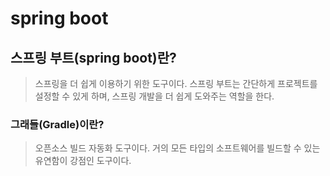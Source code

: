 # spring boot

## 스프링 부트(spring boot)란?

> 스프링을 더 쉽게 이용하기 위한 도구이다. 스프링 부트는 간단하게 프로젝트를 설정할 수 있게 하며, 스프링 개발을 더 쉽게 도와주는 역할을 한다.

### 그래들(Gradle)이란?

> 오픈소스 빌드 자동화 도구이다. 거의 모든 타입의 소프트웨어를 빌드할 수 있는 유연함이 강점인 도구이다.
